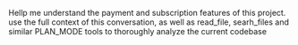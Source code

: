 Hellp me understand the payment and subscription features of this project. use the full context of this conversation, as well as read_file, searh_files and similar PLAN_MODE tools to thoroughly analyze the current codebase 